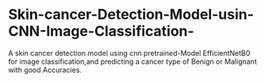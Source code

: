 # Skin-cancer-Detection-Model-usin-CNN-Image-Classification-
A skin cancer detection model using cnn pretrained-Model EfficientNetB0 for image classification,and predicting a cancer type of Benign or Malignant with good Accuracies.
